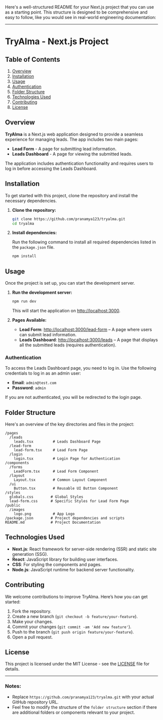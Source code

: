 Here's a well-structured README for your Next.js project that you can use as a starting point. This structure is designed to be comprehensive and easy to follow, like you would see in real-world engineering documentation:

---

# TryAlma - Next.js Project

## Table of Contents

1. [Overview](#overview)
2. [Installation](#installation)
3. [Usage](#usage)
4. [Authentication](#authentication)
5. [Folder Structure](#folder-structure)
6. [Technologies Used](#technologies-used)
7. [Contributing](#contributing)
8. [License](#license)

## Overview

**TryAlma** is a Next.js web application designed to provide a seamless experience for managing leads. The app includes two main pages:
- **Lead Form** - A page for submitting lead information.
- **Leads Dashboard** - A page for viewing the submitted leads.

The application includes authentication functionality and requires users to log in before accessing the Leads Dashboard.

## Installation

To get started with this project, clone the repository and install the necessary dependencies.

1. **Clone the repository:**

   ```bash
   git clone https://github.com/pranamya123/tryalma.git
   cd tryalma
   ```

2. **Install dependencies:**

   Run the following command to install all required dependencies listed in the `package.json` file.

   ```bash
   npm install
   ```

## Usage

Once the project is set up, you can start the development server.

1. **Run the development server:**

   ```bash
   npm run dev
   ```

   This will start the application on [http://localhost:3000](http://localhost:3000).

2. **Pages Available:**
   - **Lead Form**: [http://localhost:3000/lead-form](http://localhost:3000/lead-form) – A page where users can submit lead information.
   - **Leads Dashboard**: [http://localhost:3000/leads](http://localhost:3000/leads) – A page that displays all the submitted leads (requires authentication).

### Authentication

To access the Leads Dashboard page, you need to log in. Use the following credentials to log in as an admin user:

- **Email**: `admin@test.com`
- **Password**: `admin`

If you are not authenticated, you will be redirected to the login page.

## Folder Structure

Here's an overview of the key directories and files in the project:

```
/pages
  /leads
    leads.tsx         # Leads Dashboard Page
  /lead-form
    lead-form.tsx     # Lead Form Page
  /login
    login.tsx         # Login Page for Authentication
/components
  /forms
    LeadForm.tsx      # Lead Form Component
  /layout
    Layout.tsx        # Common Layout Component
  /ui
    Button.tsx        # Reusable UI Button Component
/styles
  globals.css        # Global Styles
  lead-form.css      # Specific Styles for Lead Form Page
/public
  /images
    logo.png          # App Logo
/package.json        # Project dependencies and scripts
README.md            # Project Documentation
```

## Technologies Used

- **Next.js**: React framework for server-side rendering (SSR) and static site generation (SSG).
- **React**: JavaScript library for building user interfaces.
- **CSS**: For styling the components and pages.
- **Node.js**: JavaScript runtime for backend server functionality.

## Contributing

We welcome contributions to improve TryAlma. Here’s how you can get started:

1. Fork the repository.
2. Create a new branch (`git checkout -b feature/your-feature`).
3. Make your changes.
4. Commit your changes (`git commit -am 'Add new feature'`).
5. Push to the branch (`git push origin feature/your-feature`).
6. Open a pull request.

## License

This project is licensed under the MIT License - see the [LICENSE](LICENSE) file for details.

---

### Notes:
- Replace `https://github.com/pranamya123/tryalma.git` with your actual GitHub repository URL.
- Feel free to modify the structure of the `folder structure` section if there are additional folders or components relevant to your project.
